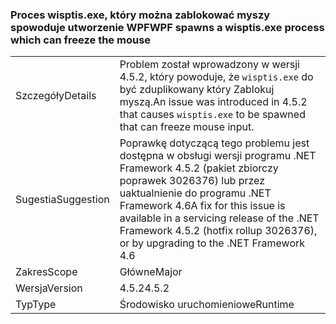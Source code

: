 ### <a name="wpf-spawns-a-wisptisexe-process-which-can-freeze-the-mouse"></a><span data-ttu-id="a4540-101">Proces wisptis.exe, który można zablokować myszy spowoduje utworzenie WPF</span><span class="sxs-lookup"><span data-stu-id="a4540-101">WPF spawns a wisptis.exe process which can freeze the mouse</span></span>

|   |   |
|---|---|
|<span data-ttu-id="a4540-102">Szczegóły</span><span class="sxs-lookup"><span data-stu-id="a4540-102">Details</span></span>|<span data-ttu-id="a4540-103">Problem został wprowadzony w wersji 4.5.2, który powoduje, że <code>wisptis.exe</code> do być zduplikowany który Zablokuj myszą.</span><span class="sxs-lookup"><span data-stu-id="a4540-103">An issue was introduced in 4.5.2 that causes <code>wisptis.exe</code> to be spawned that can freeze mouse input.</span></span>|
|<span data-ttu-id="a4540-104">Sugestia</span><span class="sxs-lookup"><span data-stu-id="a4540-104">Suggestion</span></span>|<span data-ttu-id="a4540-105">Poprawkę dotyczącą tego problemu jest dostępna w obsługi wersji programu .NET Framework 4.5.2 (pakiet zbiorczy poprawek 3026376) lub przez uaktualnienie do programu .NET Framework 4.6</span><span class="sxs-lookup"><span data-stu-id="a4540-105">A fix for this issue is available in a servicing release of the .NET Framework 4.5.2 (hotfix rollup 3026376), or by upgrading to the .NET Framework 4.6</span></span>|
|<span data-ttu-id="a4540-106">Zakres</span><span class="sxs-lookup"><span data-stu-id="a4540-106">Scope</span></span>|<span data-ttu-id="a4540-107">Główne</span><span class="sxs-lookup"><span data-stu-id="a4540-107">Major</span></span>|
|<span data-ttu-id="a4540-108">Wersja</span><span class="sxs-lookup"><span data-stu-id="a4540-108">Version</span></span>|<span data-ttu-id="a4540-109">4.5.2</span><span class="sxs-lookup"><span data-stu-id="a4540-109">4.5.2</span></span>|
|<span data-ttu-id="a4540-110">Typ</span><span class="sxs-lookup"><span data-stu-id="a4540-110">Type</span></span>|<span data-ttu-id="a4540-111">Środowisko uruchomieniowe</span><span class="sxs-lookup"><span data-stu-id="a4540-111">Runtime</span></span>|

